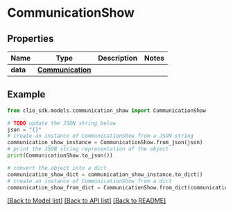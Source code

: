 # CommunicationShow


## Properties

Name | Type | Description | Notes
------------ | ------------- | ------------- | -------------
**data** | [**Communication**](Communication.md) |  | 

## Example

```python
from clio_sdk.models.communication_show import CommunicationShow

# TODO update the JSON string below
json = "{}"
# create an instance of CommunicationShow from a JSON string
communication_show_instance = CommunicationShow.from_json(json)
# print the JSON string representation of the object
print(CommunicationShow.to_json())

# convert the object into a dict
communication_show_dict = communication_show_instance.to_dict()
# create an instance of CommunicationShow from a dict
communication_show_from_dict = CommunicationShow.from_dict(communication_show_dict)
```
[[Back to Model list]](../README.md#documentation-for-models) [[Back to API list]](../README.md#documentation-for-api-endpoints) [[Back to README]](../README.md)


